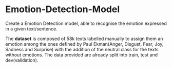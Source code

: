 # Emotion-Detection-Model
Create a Emotion Detection model, able to recognise the emotion expressed in a given text/sentence.

The **dataset** is composed of 58k texts labelled manually to assign them an emotion among the ones defined by Paul Ekman(Anger, Disgust, Fear, Joy, Sadness and Surprise) with the addition of the neutral class for the texts without emotions. The data provided are already split into train, test and dev(validation).
